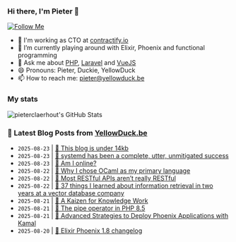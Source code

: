 ### Hi there, I'm Pieter 👋  
[![Follow Me](https://img.shields.io/github/followers/pieterclaerhout?label=Follow&style=social)](https://github.com/pieterclaerhout)

- 🏢 I'm working as CTO at [contractify.io](https://contractify.io)
- 🌱 I’m currently playing around with Elixir, Phoenix and functional programming
- 💬 Ask me about [PHP](https://php.net), [Laravel](http://laravel.com) and [VueJS](https://vuejs.org)
- 😄 Pronouns: Pieter, Duckie, YellowDuck
- 📫 How to reach me: pieter@yellowduck.be

### My stats

![pieterclaerhout's GitHub Stats](https://github-readme-stats.vercel.app/api?username=pieterclaerhout&show_icons=true&count_private=true&line_height=40)

### 📩 Latest Blog Posts from [YellowDuck.be](https://www.yellowduck.be/)
<!-- BLOG-POST-LIST:START -->
- `2025-08-23` | [🔗 This blog is under 14kb](https://www.yellowduck.be/posts/this-blog-is-under-14kb)  
- `2025-08-23` | [🔗 systemd has been a complete, utter, unmitigated success](https://www.yellowduck.be/posts/systemd-has-been-a-complete-utter-unmitigated-success)  
- `2025-08-23` | [🔗 Am I online?](https://www.yellowduck.be/posts/am-i-online)  
- `2025-08-22` | [🔗 Why I chose OCaml as my primary language](https://www.yellowduck.be/posts/why-i-chose-ocaml-as-my-primary-language)  
- `2025-08-22` | [🔗 Most RESTful APIs aren’t really RESTful](https://www.yellowduck.be/posts/most-restful-apis-arent-really-restful)  
- `2025-08-22` | [🔗 37 things I learned about information retrieval in two years at a vector database company](https://www.yellowduck.be/posts/37-things-i-learned-about-information-retrieval-in-two-years-at-a-vector-database-company)  
- `2025-08-21` | [🔗 A Kaizen for Knowledge Work](https://www.yellowduck.be/posts/a-kaizen-for-knowledge-work)  
- `2025-08-21` | [🔗 The pipe operator in PHP 8.5](https://www.yellowduck.be/posts/the-pipe-operator-in-php-8-5)  
- `2025-08-21` | [🔗 Advanced Strategies to Deploy Phoenix Applications with Kamal](https://www.yellowduck.be/posts/advanced-strategies-to-deploy-phoenix-applications-with-kamal)  
- `2025-08-20` | [🔗 Elixir Phoenix 1.8 changelog](https://www.yellowduck.be/posts/phoenix-changelog-md-at-v1-8-0-phoenixframework-phoenix)  

<!-- BLOG-POST-LIST:END -->

